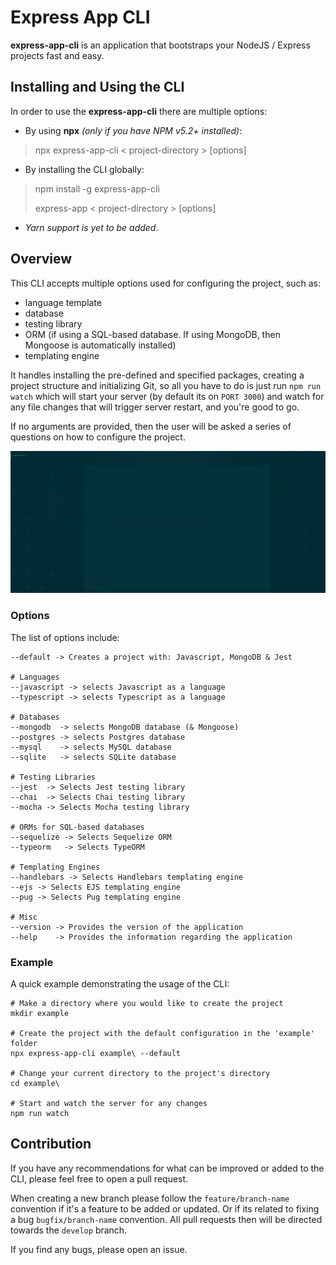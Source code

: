 # Express App CLI

**express-app-cli** is an application that bootstraps your NodeJS / Express projects fast and easy.

## Installing and Using the CLI

In order to use the **express-app-cli** there are multiple options:
- By using **npx** *(only if you have NPM v5.2+ installed)*:
> npx express-app-cli < project-directory > [options]

- By installing the CLI globally:
> npm install -g express-app-cli
>
> express-app < project-directory >  [options]

- *Yarn support is yet to be added*.

## Overview

This CLI accepts multiple options used for configuring the project, such as:
- language template
- database
- testing library
- ORM (if using a SQL-based database. If using MongoDB, then Mongoose is automatically installed)
- templating engine

It handles installing the pre-defined and specified packages, creating a project structure and initializing Git, so all you have to do is just run `npm run watch` which will start your server (by default its on `PORT 3000`) and watch for any file changes that will trigger server restart, and you're good to go.

If no arguments are provided, then the user will be asked a series of questions on how to configure the project.

<p align='center'>
    <img src='./example.gif' width='800' alt='Example'>
</p>

### Options

The list of options include:

    --default -> Creates a project with: Javascript, MongoDB & Jest

    # Languages
    --javascript -> selects Javascript as a language
    --typescript -> selects Typescript as a language

    # Databases
    --mongodb  -> selects MongoDB database (& Mongoose)
    --postgres -> selects Postgres database
    --mysql    -> selects MySQL database
    --sqlite   -> selects SQLite database

    # Testing Libraries
    --jest  -> Selects Jest testing library
    --chai  -> Selects Chai testing library
    --mocha -> Selects Mocha testing library

    # ORMs for SQL-based databases
    --sequelize -> Selects Sequelize ORM
    --typeorm   -> Selects TypeORM 

    # Templating Engines
    --handlebars -> Selects Handlebars templating engine
    --ejs -> Selects EJS templating engine
    --pug -> Selects Pug templating engine

    # Misc
    --version -> Provides the version of the application
    --help    -> Provides the information regarding the application

### Example

A quick example demonstrating the usage of the CLI:

    # Make a directory where you would like to create the project
    mkdir example

    # Create the project with the default configuration in the 'example' folder
    npx express-app-cli example\ --default

    # Change your current directory to the project's directory 
    cd example\

    # Start and watch the server for any changes
    npm run watch


## Contribution
If you have any recommendations for what can be improved or added to the CLI, please feel free to open a pull request.

When creating a new branch please follow the `feature/branch-name` convention if it's a feature to be added or updated. Or if its related to fixing a bug `bugfix/branch-name` convention. All pull requests then will be directed towards the `develop` branch.

If you find any bugs, please open an issue.
